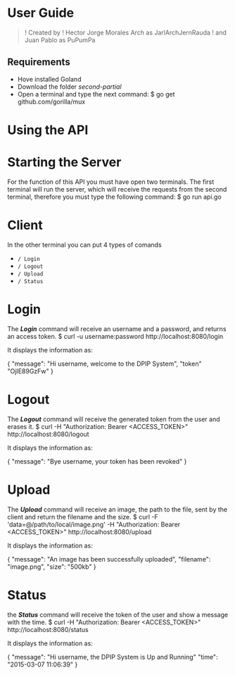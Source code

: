User Guide
==========
>! Created by
>! Hector Jorge Morales Arch as JarlArchJernRauda
>! and Juan Pablo as PuPumPa

## Requirements

- Hove installed Goland 
- Download the folder *second-partial*
- Open a terminal and type the next command:
$ go get github.com/gorilla/mux

# Using the API

# Starting the Server
For the function of this API you must have open two terminals.
The first terminal will run the server, which will receive the requests from the second terminal, therefore you must type the following command:
$ go run api.go

# Client
In the other terminal you can put 4 types of comands
   - `/ Login`
   - `/ Logout`
   - `/ Upload`
   - `/ Status`

# Login

The __*Login*__ command will receive an username and a password, and returns an access token.
$ curl -u username:password http://localhost:8080/login

It displays the information as:

{
	"message": "Hi username, welcome to the DPIP System",
	"token" "OjIE89GzFw"
}

# Logout

The __*Logout*__ command will receive the generated token from the user and erases it.
$ curl -H "Authorization: Bearer <ACCESS_TOKEN>" http://localhost:8080/logout

It displays the information as:

{
	"message": "Bye username, your token has been revoked"
}

# Upload

The __*Upload*__ command will receive an image, the path to the file, sent by the client and return the filename and the size.
$ curl -F 'data=@/path/to/local/image.png' -H "Authorization: Bearer <ACCESS_TOKEN>" http://localhost:8080/upload

It displays the information as:

{
	"message": "An image has been successfully uploaded",
	"filename": "image.png",
	"size": "500kb"
}


# Status

the __*Status*__ command will receive the token of the user and show a message with the time.
$ curl -H "Authorization: Bearer <ACCESS_TOKEN>" http://localhost:8080/status

It displays the information as:

{
	"message": "Hi username, the DPIP System is Up and Running"
	"time": "2015-03-07 11:06:39"
}
